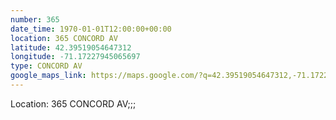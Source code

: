 ```yaml
---
number: 365
date_time: 1970-01-01T12:00:00+00:00
location: 365 CONCORD AV
latitude: 42.39519054647312
longitude: -71.17227945065697
type: CONCORD AV
google_maps_link: https://maps.google.com/?q=42.39519054647312,-71.17227945065697
---
```


Location: 365 CONCORD AV;;;
